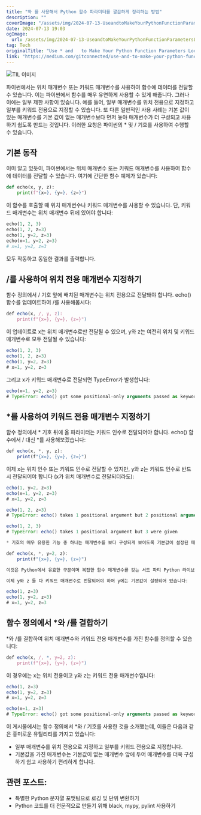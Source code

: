 ```yaml
---
title: "와 를 사용해서 Python 함수 파라미터를 깔끔하게 정리하는 방법"
description: ""
coverImage: "/assets/img/2024-07-13-UseandtoMakeYourPythonFunctionParametersLookNeater_0.png"
date: 2024-07-13 19:03
ogImage: 
  url: /assets/img/2024-07-13-UseandtoMakeYourPythonFunctionParametersLookNeater_0.png
tag: Tech
originalTitle: "Use * and   to Make Your Python Function Parameters Look Neater"
link: "https://medium.com/gitconnected/use-and-to-make-your-python-function-parameters-look-neater-7ca80f874893"
---
```



![TIL 이미지](/assets/img/2024-07-13-UseandtoMakeYourPythonFunctionParametersLookNeater_0.png)

파이썬에서는 위치 매개변수 또는 키워드 매개변수를 사용하여 함수에 데이터를 전달할 수 있습니다. 이는 파이썬에서 함수를 매우 유연하게 사용할 수 있게 해줍니다. 그러나 이에는 일부 제한 사항이 있습니다. 예를 들어, 일부 매개변수를 위치 전용으로 지정하고 일부를 키워드 전용으로 지정할 수 있습니다. 또 다른 일반적인 사용 사례는 기본 값이 있는 매개변수를 기본 값이 없는 매개변수보다 먼저 놓아 매개변수가 더 구성되고 사용하기 쉽도록 만드는 것입니다. 이러한 요청은 파이썬의 * 및 / 기호를 사용하여 수행할 수 있습니다.

## 기본 동작

이미 알고 있듯이, 파이썬에서는 위치 매개변수 또는 키워드 매개변수를 사용하여 함수에 데이터를 전달할 수 있습니다. 여기에 간단한 함수 예제가 있습니다:

<div class="content-ad"></div>

```python
def echo(x, y, z):
    print(f"{x=}, {y=}, {z=}")
```

이 함수를 호출할 때 위치 매개변수나 키워드 매개변수를 사용할 수 있습니다. 단, 키워드 매개변수는 위치 매개변수 뒤에 있어야 합니다:

```python
echo(1, 2, 3)
echo(1, 2, z=3)
echo(1, y=2, z=3)
echo(x=1, y=2, z=3)
# x=1, y=2, z=3
```

모두 작동하고 동일한 결과를 출력합니다.

<div class="content-ad"></div>

## /를 사용하여 위치 전용 매개변수 지정하기

함수 정의에서 / 기호 앞에 배치된 매개변수는 위치 전용으로 전달돼야 합니다. echo() 함수를 업데이트하여 /를 사용해봅시다:

```js
def echo(x, /, y, z):
    print(f"{x=}, {y=}, {z=}")
```

이 업데이트로 x는 위치 매개변수로만 전달될 수 있으며, y와 z는 여전히 위치 및 키워드 매개변수로 모두 전달될 수 있습니다:

<div class="content-ad"></div>


```js
echo(1, 2, 3)
echo(1, 2, z=3)
echo(1, y=2, z=3)
# x=1, y=2, z=3
```

그리고 x가 키워드 매개변수로 전달되면 TypeError가 발생합니다:

```js
echo(x=1, y=2, z=3)
# TypeError: echo() got some positional-only arguments passed as keyword arguments: 'x'
```

## *를 사용하여 키워드 전용 매개변수 지정하기


<div class="content-ad"></div>

함수 정의에서 * 기호 뒤에 올 파라미터는 키워드 인수로 전달되어야 합니다. echo() 함수에서 / 대신 *를 사용해보겠습니다:

```js
def echo(x, *, y, z):
    print(f"{x=}, {y=}, {z=}")
```

이제 x는 위치 인수 또는 키워드 인수로 전달할 수 있지만, y와 z는 키워드 인수로 반드시 전달되어야 합니다 (x가 위치 매개변수로 전달되더라도):

```js
echo(1, y=2, z=3)
echo(x=1, y=2, z=3)
# x=1, y=2, z=3

echo(1, 2, z=3)
# TypeError: echo() takes 1 positional argument but 2 positional arguments (and 1 keyword-only argument) were given

echo(1, 2, 3)
# TypeError: echo() takes 1 positional argument but 3 were given
```

<div class="content-ad"></div>

```js
* 기호의 매우 유용한 기능 중 하나는 매개변수를 보다 구성되게 보이도록 기본값이 설정된 매개변수를 기본값이 없는 매개변수보다 먼저 배치할 수 있다는 것입니다. 예를 들어, * 기호를 사용하여 y에 기본값을 지정하고 여전히 y 뒤에 z를 놓을 수 있습니다:

def echo(x, *, y=2, z):
    print(f"{x=}, {y=}, {z=}")

이것은 Python에서 유효한 구문이며 복잡한 함수 매개변수를 갖는 서드 파티 Python 라이브러리에서 흔히 사용됩니다.

이제 y와 z 둘 다 키워드 매개변수로 전달되어야 하며 y에는 기본값이 설정되어 있습니다:
```

<div class="content-ad"></div>


```js
echo(1, z=3)
echo(1, y=2, z=3)
# x=1, y=2, z=3
```

## 함수 정의에서 *와 /를 결합하기

*와 /를 결합하여 위치 매개변수와 키워드 전용 매개변수를 가진 함수를 정의할 수 있습니다:

```js
def echo(x, /, *, y=2, z):
    print(f"{x=}, {y=}, {z=}")
```

<div class="content-ad"></div>

이 경우에는 x는 위치 전용이고 y와 z는 키워드 전용 매개변수입니다:

```js
echo(1, z=3)
echo(1, y=2, z=3)
# x=1, y=2, z=3

echo(x=1, z=3)
# TypeError: echo() got some positional-only arguments passed as keyword arguments: 'x'
```

이 게시물에서는 함수 정의에서 *와 / 기호를 사용한 것을 소개했는데, 이들은 다음과 같은 흥미로운 유틸리티를 가지고 있습니다:

- 일부 매개변수를 위치 전용으로 지정하고 일부를 키워드 전용으로 지정합니다.
- 기본값을 가진 매개변수는 기본값이 없는 매개변수 앞에 두어 매개변수를 더욱 구성하기 쉽고 사용하기 편리하게 합니다.

<div class="content-ad"></div>

## 관련 포스트:

- 특별한 Python 문자열 포맷팅으로 로깅 및 단위 변환하기
- Python 코드를 더 전문적으로 만들기 위해 black, mypy, pylint 사용하기